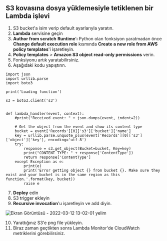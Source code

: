 S3 kovasına dosya yüklemesiyle tetiklenen bir Lambda işlevi
--

1. S3 bucket'a isim verip default ayarlarıyla yaratın.
2. **Lambda** servisine geçin 
3. **Author from scratch** **Runtime**'ı Python olan fonksiyon yaratmadan önce **Change default execution role** kısmında **Create a new role from AWS policy templates**'i işaretleyin. 
4. **Policy templates** > **Amazon S3 object read-only permissions** verin.
5. Fonksiyonu artık yaratabilirsiniz.
6. Aşağıdaki kodu yapıştırın.
```
import json
import urllib.parse
import boto3

print('Loading function')

s3 = boto3.client('s3')


def lambda_handler(event, context):
    #print("Received event: " + json.dumps(event, indent=2))

    # Get the object from the event and show its content type
    bucket = event['Records'][0]['s3']['bucket']['name']
    key = urllib.parse.unquote_plus(event['Records'][0]['s3']['object']['key'], encoding='utf-8')
    try:
        response = s3.get_object(Bucket=bucket, Key=key)
        print("CONTENT TYPE: " + response['ContentType'])
        return response['ContentType']
    except Exception as e:
        print(e)
        print('Error getting object {} from bucket {}. Make sure they exist and your bucket is in the same region as this function.'.format(key, bucket))
        raise e
```
7. **Deploy** edin
8. S3 trigger ekleyin
9. **Recursive invocation**'u işaretleyin ve add diyin.

![Ekran Görüntüsü - 2022-03-12 13-02-01](https://user-images.githubusercontent.com/68228757/158013578-cf5fcc20-7abf-44d5-b73b-a017d427f335.png)
yelim

10. Yarattığınız S3'e png file yükleyin.
11. Biraz zaman geçtikten sonra Lambda Monitor'de CloudWatch metriklerini görebilirsiniz.

